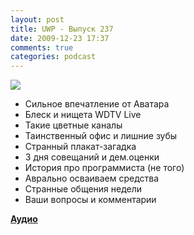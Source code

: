 ```yaml
---
layout: post
title: UWP - Выпуск 237
date: 2009-12-23 17:37
comments: true
categories: podcast
---
```

![](https://podcast.umputun.com/images/uwp/uwp237.png)


- Сильное впечатление от Аватара
- Блеск и нищета WDTV Live
- Такие цветные каналы
- Таинственный офис и лишние зубы
- Странный плакат-загадка
- 3 дня совещаний и дем.оценки
- История про программиста (не того)
- Аврально осваиваем средства
- Странные общения недели
- Ваши вопросы и комментарии

[**Аудио**](http://archive.rucast.net/uwp/media/ump_podcast237.mp3)
<audio src="http://archive.rucast.net/uwp/media/ump_podcast237.mp3" preload="none">
